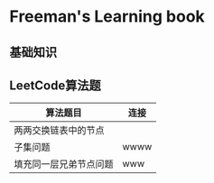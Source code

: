# Freeman's Learning book

## 基础知识

## LeetCode算法题

|算法题目|连接|
|---|---|
|两两交换链表中的节点|[](leetcodesuan-fa-ti/两两交换链表中的节点.md)|
|子集问题|wwww|
|填充同一层兄弟节点问题|www|
